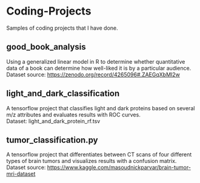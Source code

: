 # Coding-Projects
Samples of coding projects that I have done.

## good_book_analysis
Using a generalized linear model in R to determine whether quantitative data of a book can determine how well-liked it is by a particular audience.           
Dataset source: https://zenodo.org/record/4265096#.ZAEGqXbMI2w       

## light_and_dark_classification
A tensorflow project that classifies light and dark proteins based on several m/z attributes and evaluates results with ROC curves.       
Dataset: light_and_dark_protein_rf.tsv    

## tumor_classification.py
A tensorflow project that differentiates between CT scans of four different types of brain tumors and visualizes results with a confusion matrix.   
Dataset source: https://www.kaggle.com/masoudnickparvar/brain-tumor-mri-dataset
